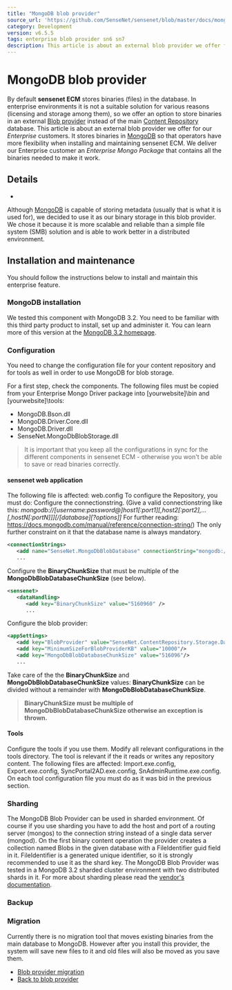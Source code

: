 ```yaml
---
title: "MongoDB blob provider"
source_url: 'https://github.com/SenseNet/sensenet/blob/master/docs/mongodb-provider.md'
category: Development
version: v6.5.5
tags: enterprise blob provider sn6 sn7
description: This article is about an external blob provider we offer for our Enterprise customers.
---
```


# MongoDB blob provider

By default **sensenet ECM** stores binaries (files) in the database. In enterprise environments it is not a suitable solution for various reasons (licensing and storage among them), so we offer an option to store binaries in an external [Blob provider](Blob_provider "wikilink") instead of the main [Content Repository](Content_Repository "wikilink") database. This article is about an external blob provider we offer for our *Enterprise* customers. It stores binaries in [MongoDB](https://www.mongodb.com) so that operators have more flexibility when installing and maintaining sensenet ECM. We deliver our Enterprise customer an *Enterprise Mongo Package* that contains all the binaries needed to make it work.

## Details
-
Although [MongoDB](https://www.mongodb.com) is capable of storing metadata (usually that is what it is used for), we decided to use it as our binary storage in this blob provider. We chose it because it is more scalable and reliable than a simple file system (SMB) solution and is able to work better in a distributed environment.

## Installation and maintenance

You should follow the instructions below to install and maintain this enterprise feature.

### MongoDB installation

We tested this component with MongoDB 3.2. You need to be familiar with this third party product to install, set up and administer it. You can learn more of this version at the [MongoDB 3.2 homepage](https://docs.mongodb.com/v3.2/).

### Configuration

You need to change the configuration file for your content repository and for tools as well in order to use MongoDB for blob storage.

For a first step, check the components. The following files must be copied from your Enterprise Mongo Driver package into \[yourwebsite\]\\bin and \[yourwebsite\]\\tools:

-   MongoDB.Bson.dll
-   MongoDB.Driver.Core.dll
-   MongoDB.Driver.dll
-   SenseNet.MongoDbBlobStorage.dll

> It is important that you keep all the configurations in sync for the different components in sensenet ECM - otherwise you won't be able to save or read binaries correctly.

#### sensenet web application

The following file is affected: web.config To configure the Repository, you must do: Configure the connectionstring. (Give a valid connectionstring like this: *mongodb://\[username:password@\]host1\[:port1\]\[,host2\[:port2\],...\[,hostN\[:portN\]\]\]\[/\[database\]\[?options\]\]* For further reading: <https://docs.mongodb.com/manual/reference/connection-string/>) The only further constraint on it that the database name is always mandatory.

``` xml
<connectionStrings>
   <add name="SenseNet.MongoDbBlobDatabase" connectionString="mongodb://[hostname]:[port]/[database name]" />
   ...
```

Configure the **BinaryChunkSize** that must be multiple of the **MongoDbBlobDatabaseChunkSize** (see below).

``` xml
<sensenet>
   <dataHandling>
      <add key="BinaryChunkSize" value="5160960" />
      ...
```

Configure the blob provider:

``` xml
<appSettings>
   <add key="BlobProvider" value="SenseNet.ContentRepository.Storage.Data.MongoDbBlobStorage.MongoDbBlobProvider"/>|
   <add key="MinimumSizeForBlobProviderKB" value="10000"/>
   <add key="MongoDbBlobDatabaseChunkSize" value="516096"/>
   ...
```

Take care of the the **BinaryChunkSize** and **MongoDbBlobDatabaseChunkSize** values: **BinaryChunkSize** can be divided without a remainder with **MongoDbBlobDatabaseChunkSize**.
> **BinaryChunkSize must be multiple of MongoDbBlobDatabaseChunkSize otherwise an exception is thrown.**

#### Tools

Configure the tools if you use them. Modify all relevant configurations in the tools directory. The tool is relevant if the it reads or writes any repository content. The following files are affected: Import.exe.config, Export.exe.config, SyncPortal2AD.exe.config, SnAdminRuntime.exe.config. On each tool configuration file you must do as it was bid in the previous section.

### Sharding

The MongoDB Blob Provider can be used in sharded environment. Of course if you use sharding you have to add the host and port of a routing server (mongos) to the connection string instead of a single data server (mongod). On the first binary content operation the provider creates a collection named Blobs in the given database with a FileIdentifier guid field in it. FileIdentifier is a generated unique identifier, so it is strongly recommended to use it as the shard key. The MongoDB Blob Provider was tested in a MongoDB 3.2 sharded cluster environment with two distributed shards in it. For more about sharding please read the [vendor's documentation](https://docs.mongodb.com/manual/sharding/).

### Backup

### Migration

Currently there is no migration tool that moves existing binaries from the main database to MongoDB. However after you install this provider, the system will save new files to it and old files will also be moved as you save them.

-   [Blob provider migration](Blob_provider#Migration "wikilink")
 - [Back to blob provider](/_docs/blob-provider.md)
